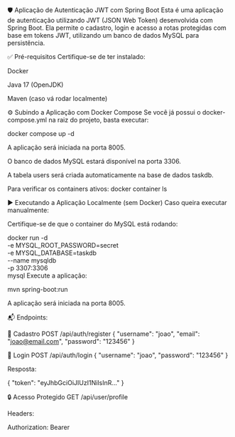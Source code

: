  🛡️ Aplicação de Autenticação JWT com Spring Boot
 Esta é uma aplicação de autenticação utilizando JWT (JSON Web Token) desenvolvida com Spring Boot. Ela permite o cadastro, login e acesso a rotas protegidas com base em tokens JWT, utilizando um banco de dados MySQL para persistência.
 
 ✅ Pré-requisitos
 Certifique-se de ter instalado:
 
 Docker
 
 Java 17 (OpenJDK)
 
 Maven (caso vá rodar localmente)
 
 ⚙️ Subindo a Aplicação com Docker Compose
 Se você já possui o docker-compose.yml na raiz do projeto, basta executar:
 
 docker compose up -d
 
 A aplicação será iniciada na porta 8005.
 
 O banco de dados MySQL estará disponível na porta 3306.
 
 A tabela users será criada automaticamente na base de dados taskdb.
 
 Para verificar os containers ativos:
 docker container ls
 
 ▶️ Executando a Aplicação Localmente (sem Docker)
 Caso queira executar manualmente:
 
 Certifique-se de que o container do MySQL está rodando:
 
  docker run -d \
   -e MYSQL_ROOT_PASSWORD=secret \
   -e MYSQL_DATABASE=taskdb \
   --name mysqldb \
   -p 3307:3306 \
   mysql
 Execute a aplicação:
 
 mvn spring-boot:run
 
 A aplicação será iniciada na porta 8005.
 
 📬 Endpoints:
 
 🔐 Cadastro
 POST /api/auth/register
 {
   "username": "joao",
   "email": "joao@email.com",
   "password": "123456"
 }
 
 🔑 Login
 POST /api/auth/login
 {
   "username": "joao",
   "password": "123456"
 }
 
 Resposta:
 
 {
   "token": "eyJhbGciOiJIUzI1NiIsInR..."
 }
 
 🔒 Acesso Protegido
 GET /api/user/profile
 
 Headers:
 
 Authorization: Bearer <token>
